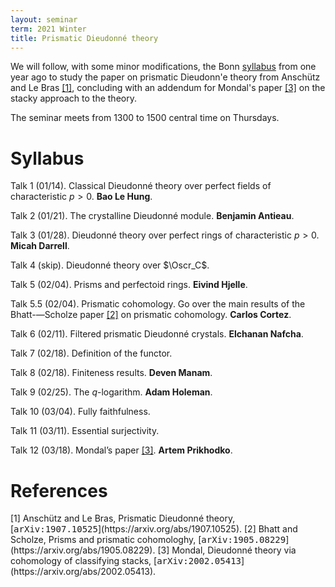```yaml
---
layout: seminar
term: 2021 Winter
title: Prismatic Dieudonné theory
---
```

<div style="display:none">
$
\newcommand\A{\mathrm{A}}
\newcommand\C{\mathrm{C}}
\newcommand\D{\mathrm{D}}
\newcommand\E{\mathrm{E}}
\newcommand\F{\mathrm{F}}
\newcommand\G{\mathrm{G}}
\newcommand\H{\mathrm{H}}
\newcommand\h{\mathrm{h}}
\newcommand\K{\mathrm{K}}
\newcommand\L{\mathrm{L}}
\newcommand\M{\mathrm{M}}
\newcommand\t{\mathrm{t}}
\newcommand{\bA}{\mathbf{A}}
\newcommand{\bG}{\mathbf{G}}
\newcommand{\bH}{\mathbf{H}}
\newcommand{\bT}{\mathbf{T}}
\newcommand{\bW}{\mathbf{W}}
\newcommand{\Gm}{\bG_m}
\newcommand\Ascr{\mathcal{A}}
\newcommand\Cscr{\mathcal{C}}
\newcommand\Dscr{\mathcal{D}}
\newcommand\Escr{\mathcal{E}}
\newcommand\Kscr{\mathcal{K}}
\newcommand\Lscr{\mathcal{L}}
\newcommand\Oscr{\mathcal{O}}
\newcommand\Perfscr{\mathcal{P}\mathrm{erf}}
\newcommand\Acscr{\mathcal{A}\mathrm{c}}
\newcommand\heart{\heartsuit}
\newcommand\cn{\mathrm{cn}}
\newcommand\op{\mathrm{op}}
\newcommand\gr{\mathrm{gr}}
\newcommand\Gr{\mathrm{Gr}}
\newcommand\fil{\mathrm{fil}}
\newcommand\Ho{\mathrm{Ho}}
\newcommand\dR{\mathrm{dR}}
\newcommand\HH{\mathrm{HH}}
\newcommand\HC{\mathrm{HC}}
\newcommand\HP{\mathrm{HP}}
\newcommand\TC{\mathrm{TC}}
\newcommand{\bMap}{\mathbf{Map}}
\newcommand{\End}{\mathrm{End}}
\newcommand{\Mod}{\mathrm{Mod}}
\newcommand{\coMod}{\mathrm{coMod}}
\newcommand{\Fun}{\mathrm{Fun}}
\newcommand{\bMap}{\mathbf{Map}}
\newcommand\bE{\mathbf{E}}
\newcommand\bZ{\mathbf{Z}}
\newcommand\bAM{\mathbf{AM}}
\newcommand\bLM{\mathbf{LM}}
\newcommand\Spec{\mathrm{Spec}}
\newcommand\CAlg{\mathrm{CAlg}}
\newcommand\aCAlg{\mathfrak{a}\CAlg}
\newcommand\dCAlg{\mathfrak{d}\CAlg}
$
</div>

We will follow, with some minor modifications, the Bonn
[syllabus](https://www.math.uni-bonn.de/people/scholze/ARGOS_WS1920.pdf) from one year ago to study the paper on
prismatic Dieudonn\'e theory from Anschütz and Le Bras [\[1\]](#alb), concluding with an addendum for
Mondal's paper [\[3\]](#mondal) on the stacky approach to the theory.

The seminar meets from 1300 to 1500 central time on Thursdays.

# Syllabus

Talk 1 (01/14). Classical Dieudonné theory over perfect fields of characteristic $p>0$. **Bao Le Hung**.

Talk 2 (01/21). The crystalline Dieudonné module. **Benjamin Antieau**.

Talk 3 (01/28). Dieudonné theory over perfect rings of characteristic $p>0$.
**Micah Darrell**.

Talk 4 (skip). Dieudonné theory over $\Oscr_C$.

Talk 5 (02/04). Prisms and perfectoid rings. **Eivind Hjelle**.

Talk 5.5 (02/04). Prismatic cohomology. Go over the main results of the Bhatt-—Scholze paper [\[2\]](#bs) on prismatic cohomology. **Carlos Cortez**.

Talk 6 (02/11). Filtered prismatic Dieudonné crystals. **Elchanan Nafcha**.

Talk 7 (02/18). Definition of the functor.

Talk 8 (02/18). Finiteness results. **Deven Manam**.

Talk 9 (02/25). The $q$-logarithm. **Adam Holeman**.

Talk 10 (03/04). Fully faithfulness.

Talk 11 (03/11). Essential surjectivity.

Talk 12 (03/18). Mondal’s paper [\[3\]](#mondal). **Artem Prikhodko**.

# References


<span id="alb">
[1] Anschütz and Le Bras, Prismatic Dieudonné theory, [<tt>arXiv:1907.10525</tt>](https://arxiv.org/abs/1907.10525).
</span>

<span id="bs">
[2] Bhatt and Scholze, Prisms and prismatic cohomologhy,
    [<tt>arXiv:1905.08229</tt>](https://arxiv.org/abs/1905.08229).
</span>

<span id="mondal">
[3] Mondal, Dieudonné theory via cohomology of classifying stacks,
[<tt>arXiv:2002.05413</tt>](https://arxiv.org/abs/2002.05413).
</span>

<!--
<span id="tv-simpliciales">
[9] Toën, Vezzosi, *Algèbres simpliciales S1-équivariantes, théorie de de Rham et théorèmes HKR multiplicatifs*,
Compos. Math. **147** (2011), no. 6, 1979–2000.
</span>
-->



